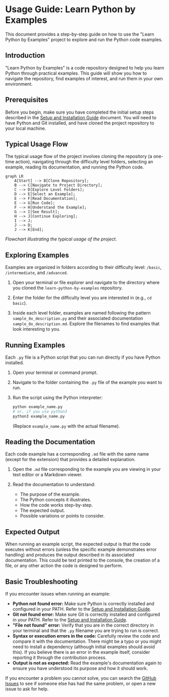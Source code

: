 # Usage Guide: Learn Python by Examples

This document provides a step-by-step guide on how to use the "Learn Python by Examples" project to explore and run the Python code examples.

## Introduction

"Learn Python by Examples" is a code repository designed to help you learn Python through practical examples. This guide will show you how to navigate the repository, find examples of interest, and run them in your own environment.

## Prerequisites

Before you begin, make sure you have completed the initial setup steps described in the [Setup and Installation Guide](setup_and_installation.md) document. You will need to have Python and Git installed, and have cloned the project repository to your local machine.

## Typical Usage Flow

The typical usage flow of the project involves cloning the repository (a one-time action), navigating through the difficulty level folders, selecting an example, reading its documentation, and running the Python code.

```mermaid
graph LR
    A[Start] --> B[Clone Repository];
    B --> C[Navigate to Project Directory];
    C --> D[Explore Level Folders];
    D --> E[Select an Example];
    E --> F[Read Documentation];
    E --> G[Run Code];
    F --> H[Understand the Example];
    G --> I[See Result];
    H --> J[Continue Exploring];
    I --> J;
    J --> D;
    J --> K[End];
```

_Flowchart illustrating the typical usage of the project._

## Exploring Examples

Examples are organized in folders according to their difficulty level: `/basic`, `/intermediate`, and `/advanced`.

1. Open your terminal or file explorer and navigate to the directory where you cloned the `learn-python-by-examples` repository.

2. Enter the folder for the difficulty level you are interested in (e.g., `cd basic`).

3. Inside each level folder, examples are named following the pattern `sample_0x_description.py` and their associated documentation `sample_0x_description.md`. Explore the filenames to find examples that look interesting to you.

## Running Examples

Each `.py` file is a Python script that you can run directly if you have Python installed.

1. Open your terminal or command prompt.

2. Navigate to the folder containing the `.py` file of the example you want to run.

3. Run the script using the Python interpreter:

   ```bash
   python example_name.py
   # or, if you use python3
   python3 example_name.py

   ```

   (Replace `example_name.py` with the actual filename).

## Reading the Documentation

Each code example has a corresponding `.md` file with the same name (except for the extension) that provides a detailed explanation.

1. Open the `.md` file corresponding to the example you are viewing in your text editor or a Markdown viewer.

2. Read the documentation to understand:
   - The purpose of the example.
   - The Python concepts it illustrates.
   - How the code works step-by-step.
   - The expected output.
   - Possible variations or points to consider.

## Expected Output

When running an example script, the expected output is that the code executes without errors (unless the specific example demonstrates error handling) and produces the output described in its associated documentation. This could be text printed to the console, the creation of a file, or any other action the code is designed to perform.

## Basic Troubleshooting

If you encounter issues when running an example:

- **Python not found error:** Make sure Python is correctly installed and configured in your PATH. Refer to the [Setup and Installation Guide](setup_and_installation.md).
- **Git not found error:** Make sure Git is correctly installed and configured in your PATH. Refer to the [Setup and Installation Guide](setup_and_installation.md).
- **"File not found" error:** Verify that you are in the correct directory in your terminal and that the `.py` filename you are trying to run is correct.
- **Syntax or execution errors in the code:** Carefully review the code and compare it with the documentation. There might be a typo or you might need to install a dependency (although initial examples should avoid this). If you believe there is an error in the example itself, consider reporting it through the contribution process.
- **Output is not as expected:** Read the example's documentation again to ensure you have understood its purpose and how it should work.

If you encounter a problem you cannot solve, you can search the [GitHub Issues](https://github.com/seyerjo/learn-python-by-examples/issues) to see if someone else has had the same problem, or open a new issue to ask for help.
